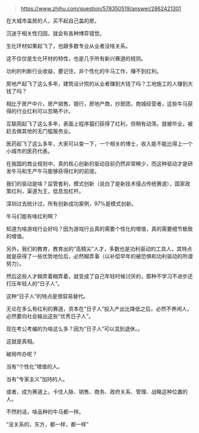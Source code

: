 > https://www.zhihu.com/question/578350519/answer/2862421301





在大城市盖房的人，买不起自己盖的房。

沉迷于相关性归因，就会有各种博弈错觉。

生化环材如果起飞了，也跟多数专业从业者没啥关系。

这不仅仅是生化环材的特性，也是几乎所有新兴赛道的规则。

功利的判断行业收益，要记住，非个性化的牛马工作，赚不到红利。

房地产起飞了这么多年，建筑设计院的从业者赚到大钱了吗？工地施工的人赚到大钱了吗？

相比于房产中介，房产销售，银行，房地产商，炒房团，商城经营者，这些牛马获得的行业红利可以忽略不计。

互联网起飞了这么多年，表面上程序猿们获得了红利，但稍有动荡，就被毕业，被赶去做其他的无门槛服务业。

医药起飞了这么多年，大家可以查一下，一个相关的博士，收入能不能比得上一个小城市的医药代表。

在我国的商业规则中，真的核心创新的驱动目前仍然非常稀少，而这种驱动才是研发牛马和生产牛马能够获得红利的前提。

我们的驱动是啥？监管套利，模式创新（说白了是新技术侵占传统赛道），国家政策红利，渠道为王，低息加杠杆。

深圳过去统计过，所有创新成功案例，97%是模式创新。

牛马们能有啥红利啊？

知道为啥游戏行业好吗？因为游戏行业真的需要个性化的增值，真的需要细节极致的增值。

另外，我们的教育，教育出的“高精尖”人才，多数也是功利驱动的工具人，其特点就是获得了一些优势地位后，必然糊弄事（以补偿早年的被恐惧和功利驱动的所谓努力）。

然后这些人才糊弄着糊弄着，就变成了自己年轻时候讨厌的，那种不学习不进步还打压年轻人的“日子人”。

这种“日子人”的特点是很容易替代。

无论在多么有红利的赛道，资本在“日子人”投入产出比降低之后，必然不养闲人，必然要向社会输出这些“优秀日子人”。

现在考公考编的为啥这么多？因为“日子人”可以混到退休。。

这就是真相。

破局咋办呢？

当有“个性化”增值的人。

当有“专家主义”加持的人。

或者，成为赛道上，卡住人脉、销售、商务、政府关系、管理、战略这种位置的人。

不然的话，啥品种的牛马都一样。

“没关系的，东方，都一样，都一样”




